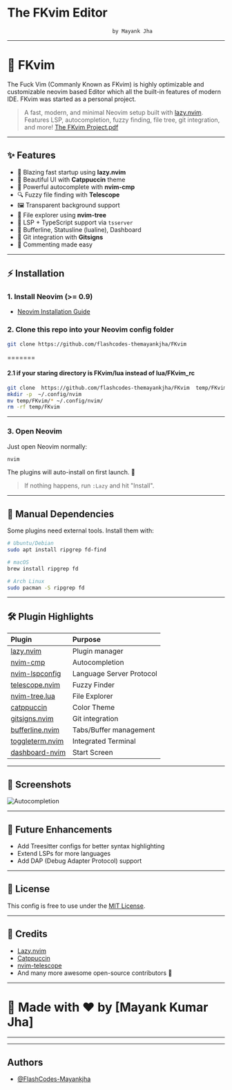 
#        The FKvim Editor 
                                      by Mayank Jha

---

# 🌟 FKvim 
The Fuck Vim (Commanly Known as FKvim) is highly optimizable and customizable neovim based Editor which all the built-in features of modern IDE. FKvim was started as a personal project. 

> A fast, modern, and minimal Neovim setup built with [lazy.nvim](https://github.com/folke/lazy.nvim).  
> Features LSP, autocompletion, fuzzy finding, file tree, git integration, and more!
[The FKvim Project.pdf](https://github.com/flashcodes-themayankjha/FKvim/files/11995661/The.FKvim.Project.pdf)
---

## ✨ Features

- 🚀 Blazing fast startup using **lazy.nvim**
- 🎨 Beautiful UI with **Catppuccin** theme
- 🧠 Powerful autocomplete with **nvim-cmp**
- 🔍 Fuzzy file finding with **Telescope**
- 🖼 Transparent background support
- 📂 File explorer using **nvim-tree**
- 🧩 LSP + TypeScript support via `tsserver`
- 📑 Bufferline, Statusline (lualine), Dashboard
- 🐙 Git integration with **Gitsigns**
- 💬 Commenting made easy

---

## ⚡ Installation

### 1. Install Neovim (>= 0.9)

- [Neovim Installation Guide](https://github.com/neovim/neovim/wiki/Installing-Neovim)
### 2. Clone this repo into your Neovim config folder

```bash
git clone https://github.com/flashcodes-themayankjha/FKvim
```


=======
####  2.1  if your staring directory is  FKvim/lua instead of lua/FKvim_rc  


```bash
git clone  https://github.com/flashcodes-themayankjha/FKvim  temp/FKvim
mkdir -p  ~/.config/nvim
mv temp/FKvim/* ~/.config/nvim/
rm -rf temp/FKvim
```

---

### 3. Open Neovim

Just open Neovim normally:

```bash
nvim
```

The plugins will auto-install on first launch. 🚀

> If nothing happens, run `:Lazy` and hit "Install".

---

## 🔧 Manual Dependencies

Some plugins need external tools. Install them with:

```bash
# Ubuntu/Debian
sudo apt install ripgrep fd-find

# macOS
brew install ripgrep fd

# Arch Linux
sudo pacman -S ripgrep fd
```

---

## 🛠 Plugin Highlights

| Plugin | Purpose |
|:------|:--------|
| [lazy.nvim](https://github.com/folke/lazy.nvim) | Plugin manager |
| [nvim-cmp](https://github.com/hrsh7th/nvim-cmp) | Autocompletion |
| [nvim-lspconfig](https://github.com/neovim/nvim-lspconfig) | Language Server Protocol |
| [telescope.nvim](https://github.com/nvim-telescope/telescope.nvim) | Fuzzy Finder |
| [nvim-tree.lua](https://github.com/nvim-tree/nvim-tree.lua) | File Explorer |
| [catppuccin](https://github.com/catppuccin/nvim) | Color Theme |
| [gitsigns.nvim](https://github.com/lewis6991/gitsigns.nvim) | Git integration |
| [bufferline.nvim](https://github.com/akinsho/bufferline.nvim) | Tabs/Buffer management |
| [toggleterm.nvim](https://github.com/akinsho/toggleterm.nvim) | Integrated Terminal |
| [dashboard-nvim](https://github.com/glepnir/dashboard-nvim) | Start Screen |

---

## 📸 Screenshots
![Autocompletion](lua/FKvim_rc/assets/auto.png)



---

## 🧠 Future Enhancements

- Add Treesitter configs for better syntax highlighting
- Extend LSPs for more languages
- Add DAP (Debug Adapter Protocol) support

---

## 📜 License

This config is free to use under the [MIT License](LICENSE).

---

## 🙌 Credits

- [Lazy.nvim](https://github.com/folke/lazy.nvim)
- [Catppuccin](https://github.com/catppuccin/nvim)
- [nvim-telescope](https://github.com/nvim-telescope/telescope.nvim)
- And many more awesome open-source contributors 💖

---

# 🚀 Made with ❤️ by [Mayank Kumar Jha]

---

  
---


## Authors

- [@FlashCodes-Mayankjha](https://github.com/flashcodes-themayankjha)

